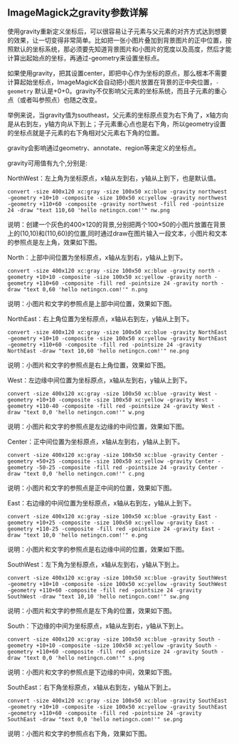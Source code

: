 ## ImageMagick之gravity参数详解

使用gravity重新定义坐标后，可以很容易让子元素与父元素的对齐方式达到想要的效果，让一切变得非常简单。比如把一张小图片叠加到背景图片的正中位置，按照默认的坐标系统，那必须要先知道背景图片和小图片的宽度以及高度，然后才能计算出起始点的坐标，再通过-geometry来设置坐标点。

 
如果使用gravity，把其设置center，即把中心作为坐标的原点，那么根本不需要计算起始坐标点，ImageMagicK会自动把小图片放置在背景的正中央位置，`-geometry` 默认是+0+0。gravity不仅影响父元素的坐标系统，而且子元素的重心点（或者叫参照点）也随之改变。

 

举例来说，当gravity值为southeast，父元素的坐标原点变为右下角了，x轴方向是从右到左，y轴方向从下到上；子元素重心点也是右下角，所以geometry设置的坐标点就是子元素的右下角相对父元素右下角的位置。

gravity会影响通过geometry、annotate、region等来定义的坐标点。

 

gravity可用值有九个,分别是:

 

NorthWest：左上角为坐标原点，x轴从左到右，y轴从上到下，也是默认值。 
 
```
convert -size 400x120 xc:gray -size 100x50 xc:blue -gravity northwest -geometry +10+10 -composite -size 100x50 xc:yellow -gravity northwest -geometry +110+60 -composite -gravity northwest -fill red -pointsize 24 -draw "text 110,60 'hello netingcn.com!'" nw.png
```


说明：创建一个灰色的400×120的背景,分别把两个100×50的小图片放置在背景上的(10,10)和(110,60)的位置,同时通过draw在图片输入一段文本，小图片和文本的参照点是左上角，效果如下图。




North：上部中间位置为坐标原点，x轴从左到右，y轴从上到下。 
 
```
convert -size 400x120 xc:gray -size 100x50 xc:blue -gravity north -geometry +10+10 -composite -size 100x50 xc:yellow -gravity north -geometry +110+60 -composite -fill red -pointsize 24 -gravity north -draw "text 0,60 'hello netingcn.com!'" n.png
```
 
说明：小图片和文字的参照点是上部中间位置，效果如下图。



NorthEast：右上角位置为坐标原点，x轴从右到左，y轴从上到下。 
 
```
convert -size 400x120 xc:gray -size 100x50 xc:blue -gravity NorthEast -geometry +10+10 -composite -size 100x50 xc:yellow -gravity NorthEast -geometry +110+60 -composite -fill red -pointsize 24 -gravity NorthEast -draw "text 10,60 'hello netingcn.com!'" ne.png
```
 
说明：小图片和文字的参照点是右上角位置，效果如下图。

 

West：左边缘中间位置为坐标原点，x轴从左到右，y轴从上到下。 
 
```
convert -size 400x120 xc:gray -size 100x50 xc:blue -gravity West -geometry +10+10 -composite -size 100x50 xc:yellow -gravity West -geometry +110-40 -composite -fill red -pointsize 24 -gravity West -draw "text 0,0 'hello netingcn.com!'" w.png
```
 
说明：小图片和文字的参照点是左边缘的中间位置，效果如下图。


Center：正中间位置为坐标原点，x轴从左到右，y轴从上到下。 
 
```
convert -size 400x120 xc:gray -size 100x50 xc:blue -gravity Center -geometry +50+25 -composite -size 100x50 xc:yellow -gravity Center -geometry -50-25 -composite -fill red -pointsize 24 -gravity Center -draw "text 0,0 'hello netingcn.com!'" c.png
```
 
说明：小图片和文字的参照点是正中间的位置，效果如下图。


East：右边缘的中间位置为坐标原点，x轴从右到左，y轴从上到下。 
 
```
convert -size 400x120 xc:gray -size 100x50 xc:blue -gravity East -geometry +10+25 -composite -size 100x50 xc:yellow -gravity East -geometry +110-25 -composite -fill red -pointsize 24 -gravity East -draw "text 10,0 'hello netingcn.com!'" e.png
```
 
说明：小图片和文字的参照点是右边缘中间的位置，效果如下图。




SouthWest：左下角为坐标原点，x轴从左到右，y轴从下到上。 
 
```
convert -size 400x120 xc:gray -size 100x50 xc:blue -gravity SouthWest -geometry +10+10 -composite -size 100x50 xc:yellow -gravity SouthWest -geometry +110+60 -composite -fill red -pointsize 24 -gravity SouthWest -draw "text 10,10 'hello netingcn.com!'" sw.png
```
 
说明：小图片和文字的参照点是左下角的位置，效果如下图。
 

South：下边缘的中间为坐标原点，x轴从左到右，y轴从下到上。 
 
```
convert -size 400x120 xc:gray -size 100x50 xc:blue -gravity South -geometry +10+10 -composite -size 100x50 xc:yellow -gravity South -geometry +110+60 -composite -fill red -pointsize 24 -gravity South -draw "text 0,0 'hello netingcn.com!'" s.png
```
 
说明：小图片和文字的参照点是下边缘的中间，效果如下图。



SouthEast：右下角坐标原点，x轴从右到左，y轴从下到上。 
 
```
convert -size 400x120 xc:gray -size 100x50 xc:blue -gravity SouthEast -geometry +10+10 -composite -size 100x50 xc:yellow -gravity SouthEast -geometry +110+60 -composite -fill red -pointsize 24 -gravity SouthEast -draw "text 0,0 'hello netingcn.com!'" se.png
```
 
说明：小图片和文字的参照点右下角，效果如下图。

